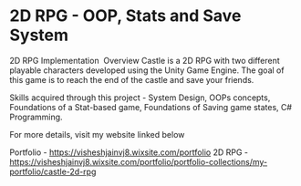 # 2D RPG - OOP, Stats and Save System
2D RPG Implementation
​
Overview
Castle is a 2D RPG with two different playable characters developed using the Unity Game Engine. The goal of this game is to reach the end of the castle and save your friends. 

Skills acquired through this project - System Design, OOPs concepts, Foundations of a Stat-based game, Foundations of Saving game states, C# Programming.

For more details, visit my website linked below

Portfolio - https://visheshjainvj8.wixsite.com/portfolio
2D RPG - https://visheshjainvj8.wixsite.com/portfolio/portfolio-collections/my-portfolio/castle-2d-rpg


